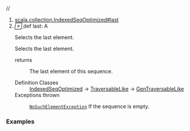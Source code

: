 //
<ol>
<li><a href="https://www.scala-lang.org/api/2.12.3/scala/collection/mutable/ArrayBuffer.html#last:A">scala.collection.IndexedSeqOptimized#last</a></li>
<li name="scala.collection.IndexedSeqOptimized#last" visbl="pub" class="indented0 " data-isabs="false" fullcomment="yes" group="Ungrouped"> <a id="last:A"></a> <span class="permalink"> <a href="../../../scala/collection/mutable/ArrayBuffer.html#last:A" title="Permalink"> <i class="material-icons"></i> </a> </span> <span class="modifier_kind"> <span class="modifier"></span> <span class="kind">def</span> </span> <span class="symbol"> <span class="name">last</span><span class="result">: <span class="extype" name="scala.collection.mutable.ArrayBuffer.A">A</span></span> </span> <p class="shortcomment cmt">Selects the last element.</p>
 <div class="fullcomment">
  <div class="comment cmt">
   <p>Selects the last element. </p>
  </div>
  <dl class="paramcmts block">
   <dt>
    returns
   </dt>
   <dd class="cmt">
    <p>The last element of this sequence.</p>
   </dd>
  </dl>
  <dl class="attributes block"> 
   <dt>
    Definition Classes
   </dt>
   <dd>
    <a href="../IndexedSeqOptimized.html" class="extype" name="scala.collection.IndexedSeqOptimized">IndexedSeqOptimized</a> → 
    <a href="../TraversableLike.html" class="extype" name="scala.collection.TraversableLike">TraversableLike</a> → 
    <a href="../GenTraversableLike.html" class="extype" name="scala.collection.GenTraversableLike">GenTraversableLike</a>
   </dd>
   <dt>
    Exceptions thrown
   </dt>
   <dd>
    <span class="cmt"><p><a href="../../index.html#NoSuchElementException=java.util.NoSuchElementException" class="extmbr" name="scala.NoSuchElementException"><code>NoSuchElementException</code></a> If the sequence is empty.</p></span>
   </dd>
  </dl>
 </div> </li>
        </ol>


### Examples



